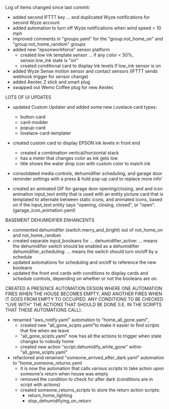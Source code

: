 Log of items changed since last commit:

- added second IFTTT key ... and duplicated Wyze notifications for second Wyze account
- added automation to turn off Wyze notifications when wind speed > 10 mph
- improved comments in "groups.yaml" for the "group.not_home_on" and "group.not_home_random" groups
- added new "epsonworkforce" sensor platform
	- created low ink template sensor ... if any color < 50%, sensor.low_ink state is "on"
	- created conditional card to display ink levels if low_ink sensor is on
- added Wyze Sense motion sensor and contact sensors (IFTTT sends webhook trigger for sensor change)
- added Aeotec Z stick and smart plug
- swapped out Wemo Coffee plug for new Aeotec

LOTS OF UI UPDATES

- updated Custom Updater and added some new Lovelace card types:
	- button-card
	- card-modder
	- popup-card
	- lovelace-card-templater

- created custom card to display EPSON ink levels in front end
	- created a combination vertical/horizontal stack
	- has a meter that changes color as ink gets low
	- title shows the water drop icon with custom color to match ink

- consolidated media controls, dehumidifier scheduling, and garage door reminder settings
with a press & hold pop-up card to replace more info'

- created an animated GIF for garage door opening/closing, and and icon animation input_text entity that is
used with an entity picture card that is templated to alternate between static icons, and animated icons, 
based on if the input_text entity says "opening, closing, closed", or "open".  (garage_icon_animation.yaml)

BASEMENT DEHUMIDIFIER ENHANCENTS
- commented dehumidifer (switch.merry_and_bright) out of not_home_on and not_home_random
- created separate input_booleans for ... 
  dehumidifier_active: ... means the dehumidifier switch should be enabled as a dehumidifier
  dehumidifier_scheduling: ... means the switch should turn on/off by a schedule
- updated automations for scheduling and on/off to reference the new booleans
- updated the front end cards with conditions to display cards and schedule controls, 
  depending on whether or not the booleans are on.


CREATED A PRESENCE AUTOMATION DESIGN WHERE ONE AUTOMATION FIRES WHEN THE HOUSE BECOMES EMPTY, AND 
ANOTHER FIRES WHEN IT GOES FROM EMPTY TO OCCUPIED.  ANY CONDITIONS TO BE 
CHECKED "LIVE WITH" THE ACTIONS THAT SHOULD BE DONE (I.E. IN THE SCRIPTS THAT THESE AUTOMATIONS CALL).
- renamed "aws_notify.yaml" automation to "home_all_gone.yaml", 
	- created new "all_gone_scipts.yaml"to make it easier to find scripts that fire when we leave
	- "all_gone_scipts.yaml" now has all the actions to trigger when state changes to nobody home
	- created new action "script.dehumidify_while_gone" within "all_gone_scipts.yaml"
- refactored and renamed "someone_arrived_after_dark.yaml" automation to "home_someone_returns.yaml
	- it is now the automation that calls various scripts to take action upon someone's return 
	  when house was empty 
	- removed the condition to check for after dark (conditions are in script with actions)
	- created someone_returns_scripts to store the return action scripts:
		- return_home_lighting
		- stop_dehumidifying_on_return